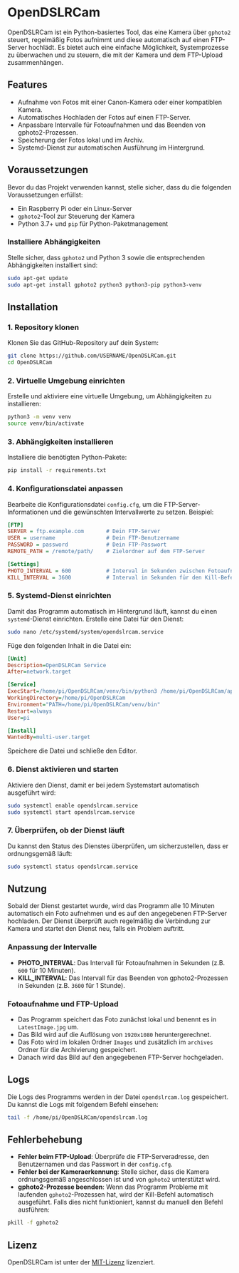 
# OpenDSLRCam

OpenDSLRCam ist ein Python-basiertes Tool, das eine Kamera über `gphoto2` steuert, regelmäßig Fotos aufnimmt und diese automatisch auf einen FTP-Server hochlädt. Es bietet auch eine einfache Möglichkeit, Systemprozesse zu überwachen und zu steuern, die mit der Kamera und dem FTP-Upload zusammenhängen.

## Features

- Aufnahme von Fotos mit einer Canon-Kamera oder einer kompatiblen Kamera.
- Automatisches Hochladen der Fotos auf einen FTP-Server.
- Anpassbare Intervalle für Fotoaufnahmen und das Beenden von gphoto2-Prozessen.
- Speicherung der Fotos lokal und im Archiv.
- Systemd-Dienst zur automatischen Ausführung im Hintergrund.

## Voraussetzungen

Bevor du das Projekt verwenden kannst, stelle sicher, dass du die folgenden Voraussetzungen erfüllst:

- Ein Raspberry Pi oder ein Linux-Server
- `gphoto2`-Tool zur Steuerung der Kamera
- Python 3.7+ und `pip` für Python-Paketmanagement

### Installiere Abhängigkeiten

Stelle sicher, dass `gphoto2` und Python 3 sowie die entsprechenden Abhängigkeiten installiert sind:

```bash
sudo apt-get update
sudo apt-get install gphoto2 python3 python3-pip python3-venv
```

## Installation

### 1. Repository klonen

Klonen Sie das GitHub-Repository auf dein System:

```bash
git clone https://github.com/USERNAME/OpenDSLRCam.git
cd OpenDSLRCam
```

### 2. Virtuelle Umgebung einrichten

Erstelle und aktiviere eine virtuelle Umgebung, um Abhängigkeiten zu installieren:

```bash
python3 -m venv venv
source venv/bin/activate
```

### 3. Abhängigkeiten installieren

Installiere die benötigten Python-Pakete:

```bash
pip install -r requirements.txt
```

### 4. Konfigurationsdatei anpassen

Bearbeite die Konfigurationsdatei `config.cfg`, um die FTP-Server-Informationen und die gewünschten Intervallwerte zu setzen. Beispiel:

```ini
[FTP]
SERVER = ftp.example.com       # Dein FTP-Server
USER = username                # Dein FTP-Benutzername
PASSWORD = password            # Dein FTP-Passwort
REMOTE_PATH = /remote/path/    # Zielordner auf dem FTP-Server

[Settings]
PHOTO_INTERVAL = 600           # Interval in Sekunden zwischen Fotoaufnahmen (z.B. 600 für alle 10 Minuten)
KILL_INTERVAL = 3600           # Interval in Sekunden für den Kill-Befehl (z.B. 3600 für jede Stunde)
```

### 5. Systemd-Dienst einrichten

Damit das Programm automatisch im Hintergrund läuft, kannst du einen `systemd`-Dienst einrichten. Erstelle eine Datei für den Dienst:

```bash
sudo nano /etc/systemd/system/opendslrcam.service
```

Füge den folgenden Inhalt in die Datei ein:

```ini
[Unit]
Description=OpenDSLRCam Service
After=network.target

[Service]
ExecStart=/home/pi/OpenDSLRCam/venv/bin/python3 /home/pi/OpenDSLRCam/app.py
WorkingDirectory=/home/pi/OpenDSLRCam
Environment="PATH=/home/pi/OpenDSLRCam/venv/bin"
Restart=always
User=pi

[Install]
WantedBy=multi-user.target
```

Speichere die Datei und schließe den Editor.

### 6. Dienst aktivieren und starten

Aktiviere den Dienst, damit er bei jedem Systemstart automatisch ausgeführt wird:

```bash
sudo systemctl enable opendslrcam.service
sudo systemctl start opendslrcam.service
```

### 7. Überprüfen, ob der Dienst läuft

Du kannst den Status des Dienstes überprüfen, um sicherzustellen, dass er ordnungsgemäß läuft:

```bash
sudo systemctl status opendslrcam.service
```

## Nutzung

Sobald der Dienst gestartet wurde, wird das Programm alle 10 Minuten automatisch ein Foto aufnehmen und es auf den angegebenen FTP-Server hochladen. Der Dienst überprüft auch regelmäßig die Verbindung zur Kamera und startet den Dienst neu, falls ein Problem auftritt.

### Anpassung der Intervalle

- **PHOTO_INTERVAL**: Das Intervall für Fotoaufnahmen in Sekunden (z.B. `600` für 10 Minuten).
- **KILL_INTERVAL**: Das Intervall für das Beenden von gphoto2-Prozessen in Sekunden (z.B. `3600` für 1 Stunde).

### Fotoaufnahme und FTP-Upload

- Das Programm speichert das Foto zunächst lokal und benennt es in `LatestImage.jpg` um.
- Das Bild wird auf die Auflösung von `1920x1080` heruntergerechnet.
- Das Foto wird im lokalen Ordner `Images` und zusätzlich im `archives` Ordner für die Archivierung gespeichert.
- Danach wird das Bild auf den angegebenen FTP-Server hochgeladen.

## Logs

Die Logs des Programms werden in der Datei `opendslrcam.log` gespeichert. Du kannst die Logs mit folgendem Befehl einsehen:

```bash
tail -f /home/pi/OpenDSLRCam/opendslrcam.log
```

## Fehlerbehebung

- **Fehler beim FTP-Upload**: Überprüfe die FTP-Serveradresse, den Benutzernamen und das Passwort in der `config.cfg`.
- **Fehler bei der Kameraerkennung**: Stelle sicher, dass die Kamera ordnungsgemäß angeschlossen ist und von `gphoto2` unterstützt wird.
- **gphoto2-Prozesse beenden**: Wenn das Programm Probleme mit laufenden `gphoto2`-Prozessen hat, wird der Kill-Befehl automatisch ausgeführt. Falls dies nicht funktioniert, kannst du manuell den Befehl ausführen:

```bash
pkill -f gphoto2
```

## Lizenz

OpenDSLRCam ist unter der [MIT-Lizenz](LICENSE) lizenziert.
